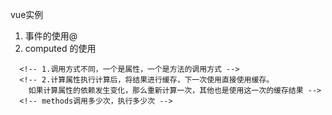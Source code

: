 vue实例
1. 事件的使用@
2. computed 的使用
 <!-- 计算属性和methods差别： -->
      <!-- 1.调用方式不同，一个是属性，一个是方法的调用方式 -->
      <!-- 2.计算属性执行计算后，将结果进行缓存，下一次使用直接使用缓存。
        如果计算属性的依赖发生变化，那么重新计算一次，其他也是使用这一次的缓存结果 -->
      <!-- methods调用多少次，执行多少次 -->